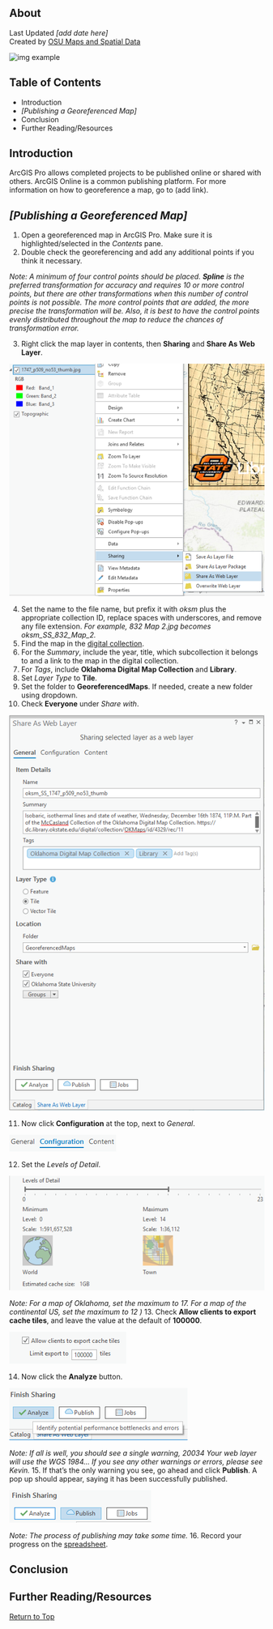 ## About
Last Updated *[add date here]*   
Created by [OSU Maps and Spatial Data](https://info.library.okstate.edu/map-room)

![img example](images/OSULogo.png)

## Table of Contents
- Introduction 
- *[Publishing a Georeferenced Map]*
- Conclusion
- Further Reading/Resources

## Introduction
ArcGIS Pro allows completed projects to be published online or shared with others. ArcGIS Online is a common publishing platform. For more information on how to georeference a map, go to (add link).

## *[Publishing a Georeferenced Map]*
1. Open a georeferenced map in ArcGIS Pro. Make sure it is highlighted/selected in the *Contents* pane.
2. Double check the georeferencing and add any additional points if you think it necessary.

*Note: A minimum of four control points should be placed. **Spline** is the preferred transformation for accuracy and requires 10 or more control points, but there are other transformations when this number of control points is not possible. The more control points that are added, the more precise the transformation will be. Also, it is best to have the control points evenly distributed throughout the map to reduce the chances of transformation error.*

3. Right click the map layer in contents, then **Sharing** and **Share As Web Layer**.

![Share as web layer](images/ShareAsWebLayer.PNG)

4. Set the name to the file name, but prefix it with *oksm* plus the appropriate collection ID, replace spaces with underscores, and remove any file extension. 
*For example, 832 Map 2.jpg becomes oksm_SS_832_Map_2.*
5. Find the map in the [digital collection](https://library.okstate.edu/search-and-find/collections/digital-collections/oklahoma-digital-maps-collection/).  
6. For the *Summary*, include the year, title, which subcollection it belongs to and a link to the map in the digital collection.
7. For *Tags*, include **Oklahoma Digital Map Collection** and **Library**.
8. Set *Layer Type* to **Tile**.
9. Set the folder to **GeoreferencedMaps**. If needed, create a new folder using dropdown.
10. Check **Everyone** under *Share with*.

![Fill in the Blank](images/FillInTheBlankOSU.PNG)

11. Now click **Configuration** at the top, next to *General*.

![Configuration](images/Configuration.PNG)

12. Set the *Levels of Detail*. 

![Levels of detail](images/LevelsOfDetail.PNG)

*Note: For a map of Oklahoma, set the maximum to 17. For a map of the continental US, set the maximum to 12 )*
13. Check **Allow clients to export cache tiles**, and leave the value at the default of **100000**.

![Clients](images/Clients.PNG)

14. Now click the **Analyze** button.

![Analyze](images/Analyze.PNG)

*Note: If all is well, you should see a single warning, 20034 Your web layer will use the WGS 1984…
If you see any other warnings or errors, please see Kevin.*
15. If that’s the only warning you see, go ahead and click **Publish**. A pop up should appear, saying it has been successfully published. 

![Publish](images/Publish.PNG) 

*Note: The process of publishing may take some time.*
16. Record your progress on the [spreadsheet](https://docs.google.com/spreadsheets/d/11AVFGlfQdQSNu6PRN98cSw4xKW1NvMasxrXGEZOBSko/edit?usp=sharing).

## Conclusion

## Further Reading/Resources


[Return to Top](#about)
